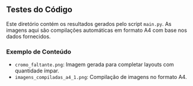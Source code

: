 ## Testes do Código

Este diretório contém os resultados gerados pelo script `main.py`. As imagens aqui são compilações automáticas em formato A4 com base nos dados fornecidos.

### Exemplo de Conteúdo
- `cromo_faltante.png`: Imagem gerada para completar layouts com quantidade ímpar.
- `imagens_compiladas_a4_1.png`: Compilação de imagens no formato A4.
